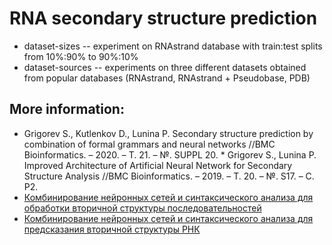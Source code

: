 # RNA secondary structure prediction

  * dataset-sizes -- experiment on RNAstrand database with train:test splits from 10%:90% to 90%:10%
  * dataset-sources -- experiments on three different datasets obtained from popular databases (RNAstrand, RNAstrand + Pseudobase, PDB)

## More information: 
  * Grigorev S., Kutlenkov D., Lunina P. Secondary structure prediction by combination of formal grammars and neural networks //BMC Bioinformatics. – 2020. – Т. 21. – №. SUPPL 20.  * Grigorev S., Lunina P. Improved Architecture of Artificial Neural Network for Secondary Structure Analysis //BMC Bioinformatics. – 2019. – Т. 20. – №. S17. – С. P2.
  * [Комбинирование нейронных сетей и синтаксического анализа для обработки вторичной структуры последовательностей](https://github.com/YaccConstructor/articles/blob/master/2019/diploma/Polina%20Lunina/diploma.pdf)
  * [Комбинирование нейронных сетей и синтаксического анализа для предсказания вторичной структуры РНК](https://github.com/YaccConstructor/articles/tree/master/2021/diploma/Polina%20Lunina)
